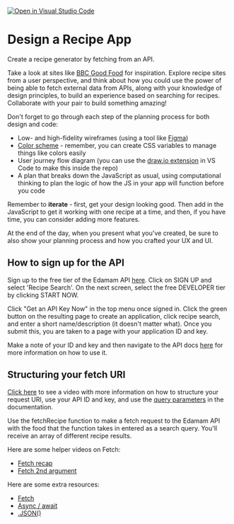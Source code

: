 [![Open in Visual Studio Code](https://classroom.github.com/assets/open-in-vscode-f059dc9a6f8d3a56e377f745f24479a46679e63a5d9fe6f495e02850cd0d8118.svg)](https://classroom.github.com/online_ide?assignment_repo_id=6513797&assignment_repo_type=AssignmentRepo)
# Design a Recipe App

Create a recipe generator by fetching from an API.

Take a look at sites like [BBC Good Food](https://www.bbcgoodfood.com/) for inspiration. Explore recipe sites from a user perspective, and think about how you could use the power of being able to fetch external data from APIs, along with your knowledge of design principles, to build an experience based on searching for recipes. Collaborate with your pair to build something amazing!

Don't forget to go through each step of the planning process for both design and code:

- Low- and high-fidelity wireframes (using a tool like [Figma](https://www.figma.com/))
- [Color scheme](https://coolors.co/) - remember, you can create CSS variables to manage things like colors easily
- User journey flow diagram (you can use the [draw.io extension](https://marketplace.visualstudio.com/items?itemName=hediet.vscode-drawio) in VS Code to make this inside the repo)
- A plan that breaks down the JavaScript as usual, using computational thinking to plan the logic of how the JS in your app will function before you code

Remember to **iterate** - first, get your design looking good. Then add in the JavaScript to get it working with one recipe at a time, and then, if you have time, you can consider adding more features.

At the end of the day, when you present what you've created, be sure to also show your planning process and how you crafted your UX and UI.

## How to sign up for the API

Sign up to the free tier of the Edamam API [here](https://developer.edamam.com/). Click on SIGN UP and select 'Recipe Search'. On the next screen, select the free DEVELOPER tier by clicking START NOW.

Click "Get an API Key Now" in the top menu once signed in. Click the green button on the resulting page to create an application, click recipe search, and enter a short name/description (it doesn't matter what). Once you submit this, you are taken to a page with your application ID and key.

Make a note of your ID and key and then navigate to the API docs [here](https://developer.edamam.com/edamam-docs-recipe-api) for more information on how to use it.

## Structuring your fetch URI

[Click here](https://vimeo.com/652563110/91d2e36312) to see a video with more information on how to structure your request URI, use your API ID and key, and use the [query parameters](https://www.semrush.com/blog/url-parameters/) in the documentation.

Use the fetchRecipe function to make a fetch request to the Edamam API with the food that the function takes in entered as a search query. You'll receive an array of different recipe results.

Here are some helper videos on Fetch:
- [Fetch recap](https://vimeo.com/589722883/14ba9fdfa7)
- [Fetch 2nd argument](https://vimeo.com/589722930/c8d58092a2)

Here are some extra resources:
- [Fetch](https://developer.mozilla.org/en-US/docs/Web/API/Fetch_API/Using_Fetch)
- [Async / await](https://developer.mozilla.org/en-US/docs/Learn/JavaScript/Asynchronous/Async_await)
- [.JSON()](https://developer.mozilla.org/en-US/docs/Learn/JavaScript/Objects/JSON)
